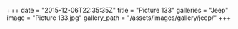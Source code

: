 +++
date = "2015-12-06T22:35:35Z"
title = "Picture 133"
galleries = "Jeep"
image = "Picture 133.jpg"
gallery_path = "/assets/images/gallery/jeep/"
+++
